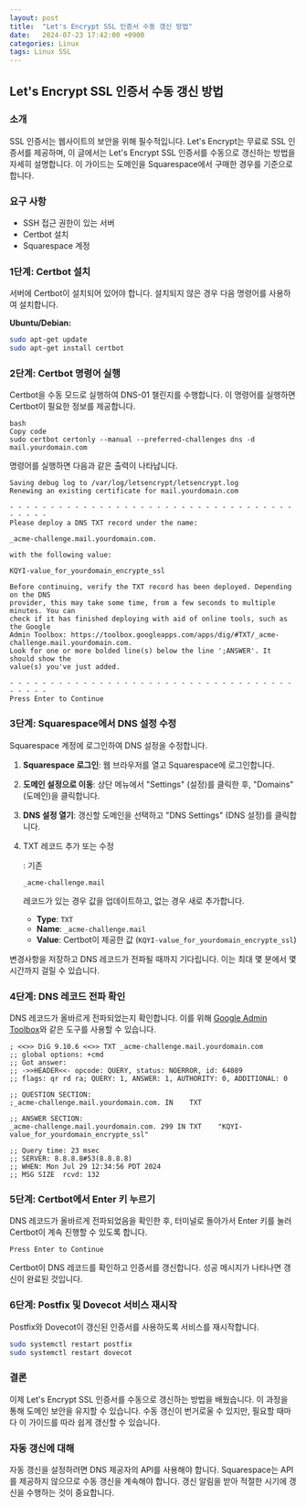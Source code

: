 ```yaml
---
layout: post
title:  "Let's Encrypt SSL 인증서 수동 갱신 방법"
date:   2024-07-23 17:42:00 +0900
categories: Linux
tags: Linux SSL
---
```



## Let's Encrypt SSL 인증서 수동 갱신 방법

### 소개

SSL 인증서는 웹사이트의 보안을 위해 필수적입니다. Let's Encrypt는 무료로 SSL 인증서를 제공하며, 이 글에서는 Let's Encrypt SSL 인증서를 수동으로 갱신하는 방법을 자세히 설명합니다. 이 가이드는 도메인을 Squarespace에서 구매한 경우를 기준으로 합니다.

### 요구 사항

- SSH 접근 권한이 있는 서버
- Certbot 설치
- Squarespace 계정

### 1단계: Certbot 설치

서버에 Certbot이 설치되어 있어야 합니다. 설치되지 않은 경우 다음 명령어를 사용하여 설치합니다.

**Ubuntu/Debian:**

```bash
sudo apt-get update
sudo apt-get install certbot
```

### 2단계: Certbot 명령어 실행

Certbot을 수동 모드로 실행하여 DNS-01 챌린지를 수행합니다. 이 명령어를 실행하면 Certbot이 필요한 정보를 제공합니다.

```
bash
Copy code
sudo certbot certonly --manual --preferred-challenges dns -d mail.yourdomain.com
```

명령어를 실행하면 다음과 같은 출력이 나타납니다.

```plaintext
Saving debug log to /var/log/letsencrypt/letsencrypt.log
Renewing an existing certificate for mail.yourdomain.com

- - - - - - - - - - - - - - - - - - - - - - - - - - - - - - - - - - - - - - - -
Please deploy a DNS TXT record under the name:

_acme-challenge.mail.yourdomain.com.

with the following value:

KQYI-value_for_yourdomain_encrypte_ssl

Before continuing, verify the TXT record has been deployed. Depending on the DNS
provider, this may take some time, from a few seconds to multiple minutes. You can
check if it has finished deploying with aid of online tools, such as the Google
Admin Toolbox: https://toolbox.googleapps.com/apps/dig/#TXT/_acme-challenge.mail.yourdomain.com.
Look for one or more bolded line(s) below the line ';ANSWER'. It should show the
value(s) you've just added.

- - - - - - - - - - - - - - - - - - - - - - - - - - - - - - - - - - - - - - - -
Press Enter to Continue
```

### 3단계: Squarespace에서 DNS 설정 수정

Squarespace 계정에 로그인하여 DNS 설정을 수정합니다.

1. **Squarespace 로그인**: 웹 브라우저를 열고 Squarespace에 로그인합니다.

2. **도메인 설정으로 이동**: 상단 메뉴에서 "Settings" (설정)를 클릭한 후, "Domains" (도메인)을 클릭합니다.

3. **DNS 설정 열기**: 갱신할 도메인을 선택하고 "DNS Settings" (DNS 설정)를 클릭합니다.

4. TXT 레코드 추가 또는 수정

   : 기존 

   ```
   _acme-challenge.mail
   ```

    레코드가 있는 경우 값을 업데이트하고, 없는 경우 새로 추가합니다.

   - **Type**: `TXT`
   - **Name**: `_acme-challenge.mail`
   - **Value**: Certbot이 제공한 값 (`KQYI-value_for_yourdomain_encrypte_ssl`)





변경사항을 저장하고 DNS 레코드가 전파될 때까지 기다립니다. 이는 최대 몇 분에서 몇 시간까지 걸릴 수 있습니다.

### 4단계: DNS 레코드 전파 확인

DNS 레코드가 올바르게 전파되었는지 확인합니다. 이를 위해 [Google Admin Toolbox](https://toolbox.googleapps.com/apps/dig/#TXT/_acme-challenge.mail.yourdomain.com)와 같은 도구를 사용할 수 있습니다.

```plaintext
; <<>> DiG 9.10.6 <<>> TXT _acme-challenge.mail.yourdomain.com
;; global options: +cmd
;; Got answer:
;; ->>HEADER<<- opcode: QUERY, status: NOERROR, id: 64089
;; flags: qr rd ra; QUERY: 1, ANSWER: 1, AUTHORITY: 0, ADDITIONAL: 0

;; QUESTION SECTION:
;_acme-challenge.mail.yourdomain.com. IN    TXT

;; ANSWER SECTION:
_acme-challenge.mail.yourdomain.com. 299 IN TXT    "KQYI-value_for_yourdomain_encrypte_ssl"

;; Query time: 23 msec
;; SERVER: 8.8.8.8#53(8.8.8.8)
;; WHEN: Mon Jul 29 12:34:56 PDT 2024
;; MSG SIZE  rcvd: 132
```

### 5단계: Certbot에서 Enter 키 누르기

DNS 레코드가 올바르게 전파되었음을 확인한 후, 터미널로 돌아가서 Enter 키를 눌러 Certbot이 계속 진행할 수 있도록 합니다.

```plaintext
Press Enter to Continue
```

Certbot이 DNS 레코드를 확인하고 인증서를 갱신합니다. 성공 메시지가 나타나면 갱신이 완료된 것입니다.

### 6단계: Postfix 및 Dovecot 서비스 재시작

Postfix와 Dovecot이 갱신된 인증서를 사용하도록 서비스를 재시작합니다.

```bash
sudo systemctl restart postfix
sudo systemctl restart dovecot
```

### 결론

이제 Let's Encrypt SSL 인증서를 수동으로 갱신하는 방법을 배웠습니다. 이 과정을 통해 도메인 보안을 유지할 수 있습니다. 수동 갱신이 번거로울 수 있지만, 필요할 때마다 이 가이드를 따라 쉽게 갱신할 수 있습니다.

### 자동 갱신에 대해

자동 갱신을 설정하려면 DNS 제공자의 API를 사용해야 합니다. Squarespace는 API를 제공하지 않으므로 수동 갱신을 계속해야 합니다. 갱신 알림을 받아 적절한 시기에 갱신을 수행하는 것이 중요합니다.